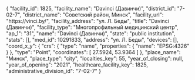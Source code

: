 {
    "facility_id": 1825,
    "facility_name": "Davinci (Давинчи)",
    "district_id": "7-02-7",
    "district_name": "Советский район, Минск",
    "facility_url": "https:\/\/vinci.by\/",
    "facility_address": "ул. Л. Беды",
    "title": "Davinci (Давинчи)",
    "facility_type": "Многопрофильный медицинский центр",
    "ap_1": "31",
    "name": "Davinci (Давинчи)",
    "state": "public institution",
    "stats": [],
    "med_id": 10291833,
    "address": "ул. Л. Беды",
    "devices": [],
    "coord_x_y": {
        "crs": {
            "type": "name",
            "properties": {
                "name": "EPSG:4326"
            }
        },
        "type": "Point",
        "coordinates": [
            27.5924,
            53.9364
        ]
    },
    "place_name": "Минск",
    "place_type": "city",
    "localties_key": 55,
    "year_of_closing": null,
    "year_of_opening": "2021",
    "healthcare_facility_key": 1825,
    "administrative_division_id": "7-02-7"
}